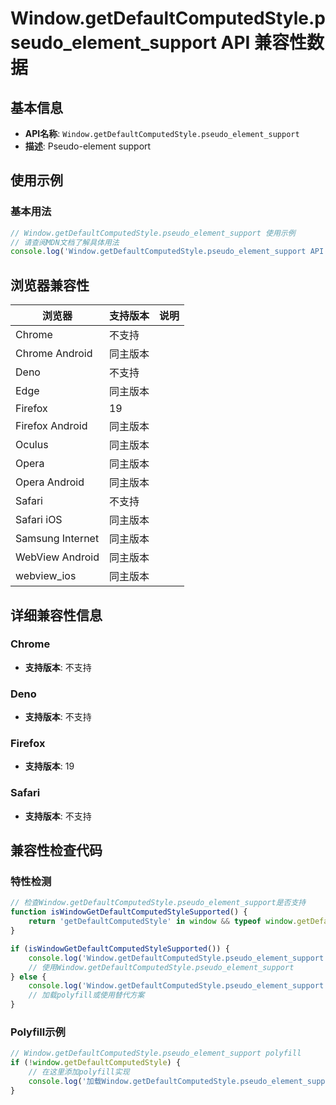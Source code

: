 # Window.getDefaultComputedStyle.pseudo_element_support API 兼容性数据

## 基本信息

- **API名称**: `Window.getDefaultComputedStyle.pseudo_element_support`
- **描述**: Pseudo-element support

## 使用示例

### 基本用法

```javascript
// Window.getDefaultComputedStyle.pseudo_element_support 使用示例
// 请查阅MDN文档了解具体用法
console.log('Window.getDefaultComputedStyle.pseudo_element_support API');
```

## 浏览器兼容性

| 浏览器 | 支持版本 | 说明 |
|--------|----------|------|
| Chrome | 不支持 |  |
| Chrome Android | 同主版本 |  |
| Deno | 不支持 |  |
| Edge | 同主版本 |  |
| Firefox | 19 |  |
| Firefox Android | 同主版本 |  |
| Oculus | 同主版本 |  |
| Opera | 同主版本 |  |
| Opera Android | 同主版本 |  |
| Safari | 不支持 |  |
| Safari iOS | 同主版本 |  |
| Samsung Internet | 同主版本 |  |
| WebView Android | 同主版本 |  |
| webview_ios | 同主版本 |  |

## 详细兼容性信息

### Chrome

- **支持版本**: 不支持

### Deno

- **支持版本**: 不支持

### Firefox

- **支持版本**: 19

### Safari

- **支持版本**: 不支持

## 兼容性检查代码

### 特性检测

```javascript
// 检查Window.getDefaultComputedStyle.pseudo_element_support是否支持
function isWindowGetDefaultComputedStyleSupported() {
    return 'getDefaultComputedStyle' in window && typeof window.getDefaultComputedStyle === 'function';
}

if (isWindowGetDefaultComputedStyleSupported()) {
    console.log('Window.getDefaultComputedStyle.pseudo_element_support 支持');
    // 使用Window.getDefaultComputedStyle.pseudo_element_support
} else {
    console.log('Window.getDefaultComputedStyle.pseudo_element_support 不支持，需要polyfill');
    // 加载polyfill或使用替代方案
}
```

### Polyfill示例

```javascript
// Window.getDefaultComputedStyle.pseudo_element_support polyfill
if (!window.getDefaultComputedStyle) {
    // 在这里添加polyfill实现
    console.log('加载Window.getDefaultComputedStyle.pseudo_element_support polyfill');
}
```

